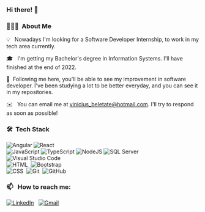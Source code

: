 
### Hi there! 👋

### 👨🏻‍💻 &nbsp;About Me

💡 &nbsp; Nowadays I'm looking for a Software Developer Internship, to work in my tech area currently.

🎓 &nbsp; I'm getting my Bachelor's degree in Information Systems. I'll have finished at the end of 2022.

🌱&nbsp; Following me here, you'll be able to see my improvement in software developer. I've been studying a lot to be better everyday, and you can see it in my repositories.

✉️ &nbsp; You can email me at vinicius_beletate@hotmail.com. I'll try to respond as soon as possible!



### 🛠 &nbsp;Tech Stack


![Angular](https://img.shields.io/badge/Angular-DD0031?style=for-the-badge&logo=angular&logoColor=white)
![React](https://img.shields.io/badge/React-20232A?style=for-the-badge&logo=react&logoColor=61DAFB)<br>
![JavaScript](https://img.shields.io/badge/JavaScript-F7DF1E?style=for-the-badge&logo=javascript&logoColor=black)
![TypeScript](https://img.shields.io/badge/TypeScript-007ACC?style=for-the-badge&logo=typescript&logoColor=white)
![NodeJS](https://img.shields.io/badge/Node.js-43853D?style=for-the-badge&logo=node.js&logoColor=white)
![SQL Server](https://img.shields.io/badge/SQL_Server-CC2927?style=for-the-badge&logo=microsoft-sql-server&logoColor=white)\
![Visual Studio Code](https://img.shields.io/badge/-Visual%20Studio%20Code-05122A?style=flat&logo=visual-studio-code&logoColor=007ACC)&nbsp;<br>
![HTML](https://img.shields.io/badge/-HTML-05122A?style=flat&logo=HTML5)&nbsp;
![Bootstrap](https://img.shields.io/badge/-Bootstrap-05122A?style=flat&logo=bootstrap&logoColor=563D7C)\
![CSS](https://img.shields.io/badge/-CSS-05122A?style=flat&logo=CSS3&logoColor=1572B6)&nbsp;
![Git](https://img.shields.io/badge/-Git-05122A?style=flat&logo=git)&nbsp;
![GitHub](https://img.shields.io/badge/-GitHub-05122A?style=flat&logo=github)&nbsp;
### 📫 &nbsp; How to reach me: 

<a href="https://www.linkedin.com/in/beletate/"><img alt="LinkedIn" src="https://img.shields.io/badge/Linkedin%20-%230077B5.svg?&style=flat&logo=linkedin&logoColor=white"/></a> &nbsp;
<a href="mailto:vbeletate@gmail.com"><img alt="Gmail" src="https://img.shields.io/badge/Gmail-D14836?style=flat&logo=gmail&logoColor=white" /></a> &nbsp;





